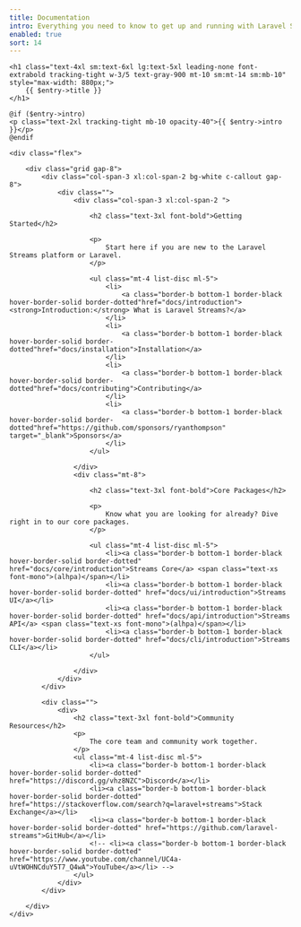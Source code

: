 ```yaml
---
title: Documentation
intro: Everything you need to know to get up and running with Laravel Streams.
enabled: true
sort: 14
---
```


<div class="mx-auto px-4">

    <h1 class="text-4xl sm:text-6xl lg:text-5xl leading-none font-extrabold tracking-tight w-3/5 text-gray-900 mt-10 sm:mt-14 sm:mb-10" style="max-width: 880px;">
        {{ $entry->title }}
    </h1>

    @if ($entry->intro)
    <p class="text-2xl tracking-tight mb-10 opacity-40">{{ $entry->intro }}</p>
    @endif

    <div class="flex">

        <div class="grid gap-8">
            <div class="col-span-3 xl:col-span-2 bg-white c-callout gap-8">
                <div class="">
                    <div class="col-span-3 xl:col-span-2 ">

                        <h2 class="text-3xl font-bold">Getting Started</h2>

                        <p>
                            Start here if you are new to the Laravel Streams platform or Laravel.
                        </p>

                        <ul class="mt-4 list-disc ml-5">
                            <li>
                                <a class="border-b bottom-1 border-black hover-border-solid border-dotted"href="docs/introduction"><strong>Introduction:</strong> What is Laravel Streams?</a>
                            </li>
                            <li>
                                <a class="border-b bottom-1 border-black hover-border-solid border-dotted"href="docs/installation">Installation</a>
                            </li>
                            <li>
                                <a class="border-b bottom-1 border-black hover-border-solid border-dotted"href="docs/contributing">Contributing</a>
                            </li>
                            <li>
                                <a class="border-b bottom-1 border-black hover-border-solid border-dotted"href="https://github.com/sponsors/ryanthompson" target="_blank">Sponsors</a>
                            </li>
                        </ul>

                    </div>
                    <div class="mt-8">
                        
                        <h2 class="text-3xl font-bold">Core Packages</h2>

                        <p>
                            Know what you are looking for already? Dive right in to our core packages.
                        </p>

                        <ul class="mt-4 list-disc ml-5">
                            <li><a class="border-b bottom-1 border-black hover-border-solid border-dotted" href="docs/core/introduction">Streams Core</a> <span class="text-xs font-mono">(alhpa)</span></li>
                            <li><a class="border-b bottom-1 border-black hover-border-solid border-dotted" href="docs/ui/introduction">Streams UI</a></li>
                            <li><a class="border-b bottom-1 border-black hover-border-solid border-dotted" href="docs/api/introduction">Streams API</a> <span class="text-xs font-mono">(alhpa)</span></li>
                            <li><a class="border-b bottom-1 border-black hover-border-solid border-dotted" href="docs/cli/introduction">Streams CLI</a></li>
                        </ul>

                    </div>
                </div>
            </div>

            <div class="">
                <div>
                    <h2 class="text-3xl font-bold">Community Resources</h2>
                    <p>
                        The core team and community work together.
                    </p>
                    <ul class="mt-4 list-disc ml-5">
                        <li><a class="border-b bottom-1 border-black hover-border-solid border-dotted" href="https://discord.gg/vhz8NZC">Discord</a></li>
                        <li><a class="border-b bottom-1 border-black hover-border-solid border-dotted" href="https://stackoverflow.com/search?q=laravel+streams">Stack Exchange</a></li>
                        <li><a class="border-b bottom-1 border-black hover-border-solid border-dotted" href="https://github.com/laravel-streams">GitHub</a></li>
                        <!-- <li><a class="border-b bottom-1 border-black hover-border-solid border-dotted" href="https://www.youtube.com/channel/UC4a-uVtWOHNCduY5T7_Q4wA">YouTube</a></li> -->
                    </ul>
                </div>
            </div>

        </div>
    </div>
</div>
